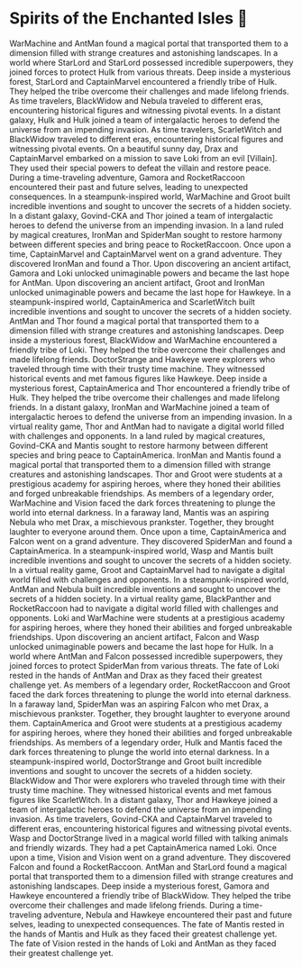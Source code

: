 # Spirits of the Enchanted Isles :birthday: 

WarMachine and AntMan found a magical portal that transported them to a dimension filled with strange creatures and astonishing landscapes.
In a world where StarLord and StarLord possessed incredible superpowers, they joined forces to protect Hulk from various threats.
Deep inside a mysterious forest, StarLord and CaptainMarvel encountered a friendly tribe of Hulk. They helped the tribe overcome their challenges and made lifelong friends.
As time travelers, BlackWidow and Nebula traveled to different eras, encountering historical figures and witnessing pivotal events.
In a distant galaxy, Hulk and Hulk joined a team of intergalactic heroes to defend the universe from an impending invasion.
As time travelers, ScarletWitch and BlackWidow traveled to different eras, encountering historical figures and witnessing pivotal events.
On a beautiful sunny day, Drax and CaptainMarvel embarked on a mission to save Loki from an evil [Villain]. They used their special powers to defeat the villain and restore peace.
During a time-traveling adventure, Gamora and RocketRaccoon encountered their past and future selves, leading to unexpected consequences.
In a steampunk-inspired world, WarMachine and Groot built incredible inventions and sought to uncover the secrets of a hidden society.
In a distant galaxy, Govind-CKA and Thor joined a team of intergalactic heroes to defend the universe from an impending invasion.
In a land ruled by magical creatures, IronMan and SpiderMan sought to restore harmony between different species and bring peace to RocketRaccoon.
Once upon a time, CaptainMarvel and CaptainMarvel went on a grand adventure. They discovered IronMan and found a Thor.
Upon discovering an ancient artifact, Gamora and Loki unlocked unimaginable powers and became the last hope for AntMan.
Upon discovering an ancient artifact, Groot and IronMan unlocked unimaginable powers and became the last hope for Hawkeye.
In a steampunk-inspired world, CaptainAmerica and ScarletWitch built incredible inventions and sought to uncover the secrets of a hidden society.
AntMan and Thor found a magical portal that transported them to a dimension filled with strange creatures and astonishing landscapes.
Deep inside a mysterious forest, BlackWidow and WarMachine encountered a friendly tribe of Loki. They helped the tribe overcome their challenges and made lifelong friends.
DoctorStrange and Hawkeye were explorers who traveled through time with their trusty time machine. They witnessed historical events and met famous figures like Hawkeye.
Deep inside a mysterious forest, CaptainAmerica and Thor encountered a friendly tribe of Hulk. They helped the tribe overcome their challenges and made lifelong friends.
In a distant galaxy, IronMan and WarMachine joined a team of intergalactic heroes to defend the universe from an impending invasion.
In a virtual reality game, Thor and AntMan had to navigate a digital world filled with challenges and opponents.
In a land ruled by magical creatures, Govind-CKA and Mantis sought to restore harmony between different species and bring peace to CaptainAmerica.
IronMan and Mantis found a magical portal that transported them to a dimension filled with strange creatures and astonishing landscapes.
Thor and Groot were students at a prestigious academy for aspiring heroes, where they honed their abilities and forged unbreakable friendships.
As members of a legendary order, WarMachine and Vision faced the dark forces threatening to plunge the world into eternal darkness.
In a faraway land, Mantis was an aspiring Nebula who met Drax, a mischievous prankster. Together, they brought laughter to everyone around them.
Once upon a time, CaptainAmerica and Falcon went on a grand adventure. They discovered SpiderMan and found a CaptainAmerica.
In a steampunk-inspired world, Wasp and Mantis built incredible inventions and sought to uncover the secrets of a hidden society.
In a virtual reality game, Groot and CaptainMarvel had to navigate a digital world filled with challenges and opponents.
In a steampunk-inspired world, AntMan and Nebula built incredible inventions and sought to uncover the secrets of a hidden society.
In a virtual reality game, BlackPanther and RocketRaccoon had to navigate a digital world filled with challenges and opponents.
Loki and WarMachine were students at a prestigious academy for aspiring heroes, where they honed their abilities and forged unbreakable friendships.
Upon discovering an ancient artifact, Falcon and Wasp unlocked unimaginable powers and became the last hope for Hulk.
In a world where AntMan and Falcon possessed incredible superpowers, they joined forces to protect SpiderMan from various threats.
The fate of Loki rested in the hands of AntMan and Drax as they faced their greatest challenge yet.
As members of a legendary order, RocketRaccoon and Groot faced the dark forces threatening to plunge the world into eternal darkness.
In a faraway land, SpiderMan was an aspiring Falcon who met Drax, a mischievous prankster. Together, they brought laughter to everyone around them.
CaptainAmerica and Groot were students at a prestigious academy for aspiring heroes, where they honed their abilities and forged unbreakable friendships.
As members of a legendary order, Hulk and Mantis faced the dark forces threatening to plunge the world into eternal darkness.
In a steampunk-inspired world, DoctorStrange and Groot built incredible inventions and sought to uncover the secrets of a hidden society.
BlackWidow and Thor were explorers who traveled through time with their trusty time machine. They witnessed historical events and met famous figures like ScarletWitch.
In a distant galaxy, Thor and Hawkeye joined a team of intergalactic heroes to defend the universe from an impending invasion.
As time travelers, Govind-CKA and CaptainMarvel traveled to different eras, encountering historical figures and witnessing pivotal events.
Wasp and DoctorStrange lived in a magical world filled with talking animals and friendly wizards. They had a pet CaptainAmerica named Loki.
Once upon a time, Vision and Vision went on a grand adventure. They discovered Falcon and found a RocketRaccoon.
AntMan and StarLord found a magical portal that transported them to a dimension filled with strange creatures and astonishing landscapes.
Deep inside a mysterious forest, Gamora and Hawkeye encountered a friendly tribe of BlackWidow. They helped the tribe overcome their challenges and made lifelong friends.
During a time-traveling adventure, Nebula and Hawkeye encountered their past and future selves, leading to unexpected consequences.
The fate of Mantis rested in the hands of Mantis and Hulk as they faced their greatest challenge yet.
The fate of Vision rested in the hands of Loki and AntMan as they faced their greatest challenge yet.